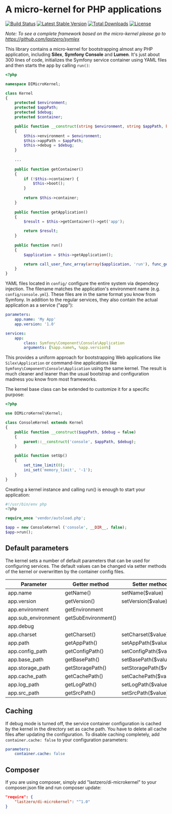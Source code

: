 A micro-kernel for PHP applications
===================================

[![Build Status](https://travis-ci.org/lastzero/di-microkernel.png?branch=master)](https://travis-ci.org/lastzero/di-microkernel)
[![Latest Stable Version](https://poser.pugx.org/lastzero/di-microkernel/v/stable.svg)](https://packagist.org/packages/lastzero/di-microkernel)
[![Total Downloads](https://poser.pugx.org/lastzero/di-microkernel/downloads.svg)](https://packagist.org/packages/lastzero/di-microkernel)
[![License](https://poser.pugx.org/lastzero/di-microkernel/license.svg)](https://packagist.org/packages/lastzero/di-microkernel)

*Note: To see a complete framework based on the micro-kernel please go to https://github.com/lastzero/symlex*

This library contains a micro-kernel for bootstrapping almost any PHP application, including **Silex**, 
**Symfony Console** and **Lumen**. It's just about 300 lines of code, initializes the Symfony service container 
using YAML files and then starts the app by calling `run()`:

```php
<?php

namespace DIMicroKernel;

class Kernel
{
    protected $environment;
    protected $appPath;
    protected $debug;
    protected $container;

    public function __construct(string $environment, string $appPath, bool $debug)
    {
        $this->environment = $environment;
        $this->appPath = $appPath;
        $this->debug = $debug;
    }
    
    ...
    
    public function getContainer()
    {
        if (!$this->container) {
            $this->boot();
        }
        
        return $this->container;
    }
    
    public function getApplication()
    {
        $result = $this->getContainer()->get('app');

        return $result;
    }
    
    public function run()
    {
        $application = $this->getApplication();

        return call_user_func_array(array($application, 'run'), func_get_args());
    }
}
```

YAML files located in `config/` configure the entire system via dependecy injection. The filename matches the 
application's environment name (e.g. `config/console.yml`). These files are in the same format you know from 
Symfony. In addition to the regular services, they also contain the actual application as a service ("app"):

```yaml
parameters:
    app.name: 'My App'
    app.version: '1.0'

services:
    app:
        class: Symfony\Component\Console\Application
        arguments: [%app.name%, %app.version%]
```

This provides a uniform approach for bootstrapping Web applications like `Silex\Application` or command-line 
applications like `Symfony\Component\Console\Application` using the same kernel. The result is much cleaner and 
leaner than the usual bootstrap and configuration madness you know from most frameworks.

The kernel base class can be extended to customize it for a specific purpose:

```php
<?php

use DIMicroKernel\Kernel;

class ConsoleKernel extends Kernel
{
    public function __construct($appPath, $debug = false)
    {
        parent::__construct('console', $appPath, $debug);
    }

    public function setUp()
    {
        set_time_limit(0);
        ini_set('memory_limit', '-1');
    }
}
```

Creating a kernel instance and calling run() is enough to start your application:

```php
#!/usr/bin/env php
<?php

require_once 'vendor/autoload.php';

$app = new ConsoleKernel ('console', __DIR__, false);
$app->run();
```

Default parameters
------------------

The kernel sets a number of default parameters that can be used for configuring services. The default values can be changed via setter methods of the kernel or overwritten by the container config files.

Parameter           | Getter method         | Setter method         | Default value            
--------------------|-----------------------|-----------------------|------------------
app.name            | getName()             | setName($value)       | "App"
app.version         | getVersion()          | setVersion($value)    | "1.0"
app.environment     | getEnvironment        |                       | "app"
app.sub_environment | getSubEnvironment()   |                       | "local"
app.debug           |                       |                       | false
app.charset         | getCharset()          | setCharset($value)    | "UTF-8"
app.path            | getAppPath()          | setAppPath($value)    | ./
app.config_path     | getConfigPath()       | setConfigPath($value) | ./config
app.base_path       | getBasePath()         | setBasePath($value)   | ../
app.storage_path    | getStoragePath()      | setStoragePath($value)| ../storage
app.cache_path      | getCachePath()        | setCachePath($value)  | ../storage/cache
app.log_path        | getLogPath()          | setLogPath($value)    | ../storage/log
app.src_path        | getSrcPath()          | setSrcPath($value)    | ../src

Caching
-------

If debug mode is turned off, the service container configuration is cached by the kernel in the directory set as cache path. You have to delete all cache files after updating the configuration. To disable caching completely, add `container.cache: false` to your configuration parameters: 

```yaml
parameters:
    container.cache: false
```

Composer
--------

If you are using composer, simply add "lastzero/di-microkernel" to your composer.json file and run composer update:

```json
"require": {
    "lastzero/di-microkernel": "^1.0"
}
```
